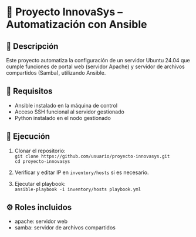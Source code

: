 # 🚀 Proyecto InnovaSys – Automatización con Ansible

## 📌 Descripción

Este proyecto automatiza la configuración de un servidor Ubuntu 24.04 que cumple funciones de portal web (servidor Apache) y servidor de archivos compartidos (Samba), utilizando Ansible.

## 🔧 Requisitos

- Ansible instalado en la máquina de control  
- Acceso SSH funcional al servidor gestionado  
- Python instalado en el nodo gestionado

## 🚀 Ejecución

1. Clonar el repositorio:  
   `git clone https://github.com/usuario/proyecto-innovasys.git`  
   `cd proyecto-innovasys`

2. Verificar y editar IP en `inventory/hosts` si es necesario.

3. Ejecutar el playbook:  
   `ansible-playbook -i inventory/hosts playbook.yml`

## ⚙️ Roles incluidos

- apache: servidor web  
- samba: servidor de archivos compartidos
